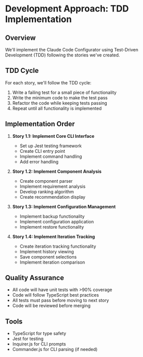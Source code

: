 # Development Approach: TDD Implementation

## Overview
We'll implement the Claude Code Configurator using Test-Driven Development (TDD) following the stories we've created.

## TDD Cycle
For each story, we'll follow the TDD cycle:
1. Write a failing test for a small piece of functionality
2. Write the minimum code to make the test pass
3. Refactor the code while keeping tests passing
4. Repeat until all functionality is implemented

## Implementation Order
1. **Story 1.1: Implement Core CLI Interface**
   - Set up Jest testing framework
   - Create CLI entry point
   - Implement command handling
   - Add error handling

2. **Story 1.2: Implement Component Analysis**
   - Create component parser
   - Implement requirement analysis
   - Develop ranking algorithm
   - Create recommendation display

3. **Story 1.3: Implement Configuration Management**
   - Implement backup functionality
   - Implement configuration application
   - Implement restore functionality

4. **Story 1.4: Implement Iteration Tracking**
   - Create iteration tracking functionality
   - Implement history viewing
   - Save component selections
   - Implement iteration comparison

## Quality Assurance
- All code will have unit tests with >90% coverage
- Code will follow TypeScript best practices
- All tests must pass before moving to next story
- Code will be reviewed before merging

## Tools
- TypeScript for type safety
- Jest for testing
- Inquirer.js for CLI prompts
- Commander.js for CLI parsing (if needed)
